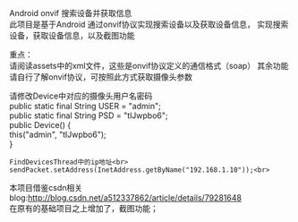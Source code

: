 Android onvif 搜索设备并获取信息<br>
此项目是基于Android 通过onvif协议实现搜索设备以及获取设备信息，
实现搜索设备，获取设备信息，以及截图功能

重点：<br>
请阅读assets中的xml文件，这些是onvif协议定义的通信格式（soap）
其余功能请自行了解onvif协议，可按照此方式获取摄像头参数<br>

请修改Device中对应的摄像头用户名密码<br>
    public static final String USER = "admin";<br>
    public static final String PSD = "tlJwpbo6";<br>
    public Device() {<br>
        this("admin", "tlJwpbo6");<br>
    }<br>

    FindDevicesThread中的ip地址<br>
    sendPacket.setAddress(InetAddress.getByName("192.168.1.10"));<br>


本项目借鉴csdn相关blog:http://blog.csdn.net/a512337862/article/details/79281648<br>
在原有的基础项目之上增加了，截图功能；<br>
